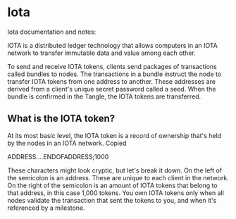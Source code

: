 # Iota
Iota documentation and notes:

IOTA is a distributed ledger technology that allows computers in an IOTA network to transfer immutable data and value among each other.

To send and receive IOTA tokens, clients send packages of transactions called bundles to nodes. The transactions in a bundle instruct the node to transfer IOTA tokens from one address to another. These addresses are derived from a client's unique secret password called a seed.
When the bundle is confirmed in the Tangle, the IOTA tokens are transferred.

## What is the IOTA token?
At its most basic level, the IOTA token is a record of ownership that's held by the nodes in an IOTA network.
Copied

ADDRESS....ENDOFADDRESS;1000

These characters might look cryptic, but let's break it down. On the left of the semicolon is an address. These are unique to each client in the network. On the right of the semicolon is an amount of IOTA tokens that belong to that address, in this case 1,000 tokens.
You own IOTA tokens only when all nodes validate the transaction that sent the tokens to you, and when it's referenced by a milestone.
